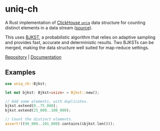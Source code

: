 # uniq-ch

A Rust implementation of [ClickHouse `uniq`][ClickHouseRefUniq] data structure
for counting distinct elements in a data stream ([source][ClickHouseSrcUniq]).

This uses [BJKST][BarYossef+02], a probabilistic algorithm that relies on
adaptive sampling and provides fast, accurate and deterministic results.
Two BJKSTs can be merged, making the data structure well suited for map-reduce
settings.

[Repository] | [Documentation]

[BarYossef+02]: https://citeseerx.ist.psu.edu/viewdoc/summary?doi=10.1.1.12.6276
[ClickHouseRefUniq]: <https://clickhouse.com/docs/en/sql-reference/aggregate-functions/reference/uniq/>
[ClickHouseSrcUniq]: <https://github.com/ClickHouse/ClickHouse/blob/894b1b163e982c6929ab451467f6e253e7e3648b/src/AggregateFunctions/UniquesHashSet.h>
[Repository]: https://github.com/vivienm/rust-uniq-ch
[Documentation]: https://vivienm.github.io/rust-uniq-ch/

## Examples

```rust
use uniq_ch::Bjkst;

let mut bjkst: Bjkst<usize> = Bjkst::new();

// Add some elements, with duplicates.
bjkst.extend(0..75_000);
bjkst.extend(25_000..100_000);

// Count the distinct elements.
assert!((99_000..101_000).contains(&bjkst.len()));
```
